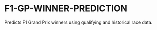 # F1-GP-WINNER-PREDICTION
Predicts F1 Grand Prix winners using qualifying and historical race data.
